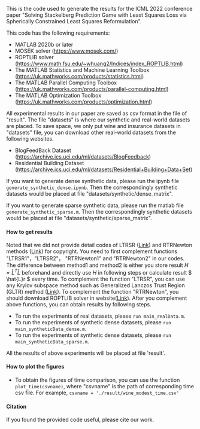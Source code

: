 This is the code used to generate the results for the ICML 2022 conference paper "Solving  Stackelberg Prediction Game with Least Squares Loss via Spherically Constrained Least Squares Reformulation".

This code has the following requirements:
- MATLAB 2020b or later
- MOSEK solver (https://www.mosek.com/)
- ROPTLIB solver (https://www.math.fsu.edu/~whuang2/Indices/index_ROPTLIB.html)
- The MATLAB Statistics and Machine Learning Toolbox (https://uk.mathworks.com/products/statistics.html)
- The MATLAB Parallel Computing Toolbox (https://uk.mathworks.com/products/parallel-computing.html)
- The MATLAB Optimization Toolbox (https://uk.mathworks.com/products/optimization.html)



All experimental results in our paper are saved as csv format in the file of "result". The file "datasets" is where our synthetic and real-world datasets are placed.  To save space, we only put wine and insurance datasets in "datasets" file, you can download other real-world datasets  from the following websites.

+ BlogFeedBack Dataset (https://archive.ics.uci.edu/ml/datasets/BlogFeedback)
+ Residential Building Dataset (https://archive.ics.uci.edu/ml/datasets/Residential+Building+Data+Set)

If you want to generate dense synthetic data, please run the ipynb file `generate_synthetic_dense.ipynb`. Then the correspondingly synthetic datasets would be placed at file "datasets/synthetic/dense_matrix".

If you want to generate sparse synthetic data, please run the matlab file `generate_synthetic_sparse.m`. Then the correspondingly synthetic datasets would be placed at file "datasets/synthetic/sparse_matrix".

#### How to get results

Noted that we did not provide detail codes of LTRSR ([Link](https://epubs.siam.org/doi/10.1137/17M1145914)) and RTRNewton methods ([Link](https://link.springer.com/article/10.1007/s10208-005-0179-9)) for copyright. You need to first complement functions "LTRSR1"，"LTRSR2"， "RTRNewton1"  and "RTRNewton2"  in our codes.  The difference between method1 and method2 is either you store result $H=\hat{L}^T\hat{L}$ beforehand and directly use $H$ in following steps or calculate result $ \hat{L}r $ every time. To complement the function "LTRSR", you can use any Krylov subspace method such as Generalized Lanczos Trust Region (GLTR) method ([Link](https://epubs.siam.org/doi/abs/10.1137/S1052623497322735?journalCode=sjope8)). To complement the function "RTRNewton", you should download ROPTLIB solver in website([Link](https://www.math.fsu.edu/~whuang2/Indices/index_ROPTLIB.html)). After you complement above functions, you can obtain results by following steps.

+ To run the experiments of real datasets, please `run main_realData.m`. 
+ To run the experiments of synthetic dense datasets, please `run main_syntheticData_dense.m`.
+ To run the experiments of synthetic dense datasets, please `run main_syntheticData_sparse.m`.

All the results of above experiments will be placed at file 'result'.

#### How to plot the figures

+ To obtain the figures of time comparison, you can use the function `plot_time(csvname)`, where "csvname" is the path of corresponding  time csv file. For example, `csvname = './result/wine_modest_time.csv'`

#### Citation

If you found the provided code useful, please cite our work.
